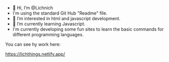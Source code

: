 - 👋 Hi, I’m @Lichnich
- I'm using the standard Git Hub "Readme" file.
- 👀 I’m interested in html and javascript development.
- 🌱 I’m currently learning Javascript.
- I'm currently developing some fun sites to learn the basic commands for different programming languages.

You can see hy work here: 

https://lichthings.netlify.app/
